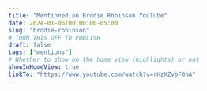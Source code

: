 ```yaml
---
title: "Mentioned on Brodie Robinson YouTube"
date: 2024-01-06T00:00:00-05:00
slug: "brodie-robinson"
# TURN THIS OFF TO PUBLISH
draft: false
tags: ["mentions"]
# Whether to show on the home view (highlights) or not
showInHomeView: true
linkTo: "https://www.youtube.com/watch?v=rHzXZvbF8nA"
---
```

